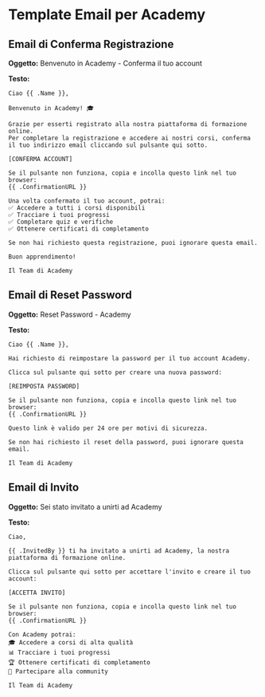 # Template Email per Academy

## Email di Conferma Registrazione

**Oggetto:** Benvenuto in Academy - Conferma il tuo account

**Testo:**

```
Ciao {{ .Name }},

Benvenuto in Academy! 🎓

Grazie per esserti registrato alla nostra piattaforma di formazione online. 
Per completare la registrazione e accedere ai nostri corsi, conferma il tuo indirizzo email cliccando sul pulsante qui sotto.

[CONFERMA ACCOUNT]

Se il pulsante non funziona, copia e incolla questo link nel tuo browser:
{{ .ConfirmationURL }}

Una volta confermato il tuo account, potrai:
✅ Accedere a tutti i corsi disponibili
✅ Tracciare i tuoi progressi
✅ Completare quiz e verifiche
✅ Ottenere certificati di completamento

Se non hai richiesto questa registrazione, puoi ignorare questa email.

Buon apprendimento!

Il Team di Academy
```

## Email di Reset Password

**Oggetto:** Reset Password - Academy

**Testo:**

```
Ciao {{ .Name }},

Hai richiesto di reimpostare la password per il tuo account Academy.

Clicca sul pulsante qui sotto per creare una nuova password:

[REIMPOSTA PASSWORD]

Se il pulsante non funziona, copia e incolla questo link nel tuo browser:
{{ .ConfirmationURL }}

Questo link è valido per 24 ore per motivi di sicurezza.

Se non hai richiesto il reset della password, puoi ignorare questa email.

Il Team di Academy
```

## Email di Invito

**Oggetto:** Sei stato invitato a unirti ad Academy

**Testo:**

```
Ciao,

{{ .InvitedBy }} ti ha invitato a unirti ad Academy, la nostra piattaforma di formazione online.

Clicca sul pulsante qui sotto per accettare l'invito e creare il tuo account:

[ACCETTA INVITO]

Se il pulsante non funziona, copia e incolla questo link nel tuo browser:
{{ .ConfirmationURL }}

Con Academy potrai:
🎓 Accedere a corsi di alta qualità
📊 Tracciare i tuoi progressi
🏆 Ottenere certificati di completamento
👥 Partecipare alla community

Il Team di Academy
```
